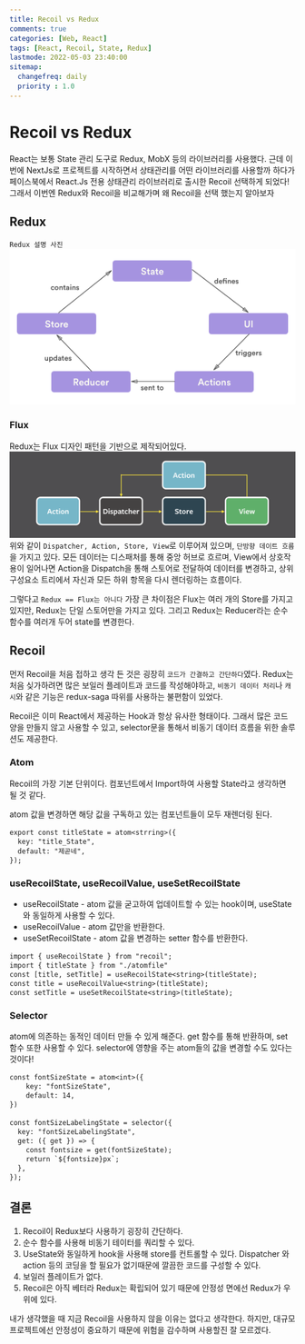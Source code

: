 ```yaml
---
title: Recoil vs Redux
comments: true
categories: [Web, React]
tags: [React, Recoil, State, Redux]
lastmode: 2022-05-03 23:40:00
sitemap:  
  changefreq: daily
  priority : 1.0
---
```


# Recoil vs Redux

React는 보통 State 관리 도구로 Redux, MobX 등의 라이브러리를 사용했다. 근데 이번에 NextJs로 프로젝트를 시작하면서 상태관리를 어떤 라이브러리를 사용할까 하다가 페이스북에서 React.Js 전용 상태관리 라이브러리로 출시한 Recoil 선택하게 되었다!
그래서 이번엔 Redux와 Recoil을 비교해가며 왜 Recoil을 선택 했는지 알아보자

## Redux

`Redux 설명 사진`
![redux](/assets/img/post/redux.png)


### Flux
Redux는 Flux 디자인 패턴을 기반으로 제작되어있다.
![flux](/assets/img/post/flux.png)
위와 같이 `Dispatcher, Action, Store, View`로 이루어져 있으며, `단방향 데이트 흐름`을 가지고 있다. 모든 데이터는 디스패처를 통해 중앙 허브로 흐르며, View에서 상호작용이 일어나면 Action을 Dispatch을 통해 스토어로 전달하여 데이터를 변경하고, 상위 구성요소 트리에서 자신과 모든 하위 항목을 다시 렌더링하는 흐름이다.

그렇다고 `Redux == Flux는 아니다` 가장 큰 차이점은 Flux는 여러 개의 Store를 가지고 있지만, Redux는 단일 스토어만을 가지고 있다. 그리고 Redux는 Reducer라는 순수 함수를 여러개 두어 state를 변경한다.

## Recoil
먼저 Recoil을 처음 접하고 생각 든 것은 굉장히 `코드가 간결하고 간단하다`였다. Redux는 처음 싲가하려면 많은 보일러 플레이트과 코드를 작성해야하고, `비동기 데이터 처리`나 `캐시`와 같은 기능은 redux-saga 따위를 사용하는 불편함이 있었다.  

Recoil은 이미 React에서 제공하는 Hook과 항상 유사한 형태이다. 그래서 많은 코드 양을 만들지 않고 사용할 수 있고, selector문을 통해서 비동기 데이터 흐름을 위한 솔루션도 제공한다.

### Atom
Recoil의 가장 기본 단위이다. 컴포넌트에서 Import하여 사용할 State라고 생각하면 될 것 같다. 

atom 값을 변경하면 해당 값을 구독하고 있는 컴포넌트들이 모두 재렌더링 된다.

```tsx
export const titleState = atom<strring>({
  key: "title_State",
  default: "제곧네",
});
```

### useRecoilState, useRecoilValue, useSetRecoilState 

* useRecoilState - atom 값을 굳고하여 업데이트할 수 있는 hook이며, useState와 동일하게 사용할 수 있다.
* useRecoilValue - atom 값만을 반환한다.
* useSetRecoilState - atom 값을 변경하는 setter 함수를 반환한다.

```tsx
import { useRecoilState } from "recoil";
import { titleState } from "./atomfile"
const [title, setTitle] = useRecoilState<string>(titleState);
const title = useRecoilValue<string>(titleState);
const setTitle = useSetRecoilState<string>(titleState);
```

### Selector
atom에 의존하는 동적인 데이터 만들 수 있게 해준다. get 함수를 통해 반환하며, set 함수 또한 사용할 수 있다. selector에 영향을 주는 atom들의 값을 변경할 수도 있다는 것이다!

```tsx
const fontSizeState = atom<int>({
    key: "fontSizeState",
    default: 14,
})

const fontSizeLabelingState = selector({
  key: "fontSizeLabelingState",
  get: ({ get }) => {
    const fontsize = get(fontSizeState);
    return `${fontsize}px`;
  }, 
});
```

## 결론

1. Recoil이 Redux보다 사용하기 굉장히 간단하다.
2. 순수 함수를 사용해 비동기 테이터를 쿼리할 수 있다.
3. UseState와 동일하게 hook을 사용해 store를 컨트롤할 수 있다. Dispatcher 와 action 등의 코딩을 할 필요가 없기때문에 깔끔한 코드를 구성할 수 있다.
4. 보일러 플레이트가 없다.
5. Recoil은 아직 베터라 Redux는 확립되어 있기 때문에 안정성 면에선 Redux가 우위에 있다.

내가 생각했을 때 지금 Recoil을 사용하지 않을 이유는 없다고 생각한다. 하지만, 대규모 프로젝트에선 안정성이 중요하기 때문에 위험을 감수하며 사용할진 잘 모르겠다.